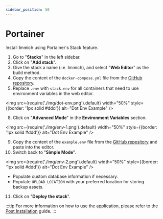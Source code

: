 ```yaml
---
sidebar_position: 50
---
```


# Portainer

Install Immich using Portainer's Stack feature.

1. Go to "**Stacks**" in the left sidebar.
2. Click on "**Add stack**".
3. Give the stack a name (i.e. Immich), and select "**Web Editor**" as the build method.
4. Copy the content of the `docker-compose.yml` file from the [GitHub repository](https://raw.githubusercontent.com/immich-app/immich/main/docker/docker-compose.yml).
5. Replace `.env` with `stack.env` for all containers that need to use environment variables in the web editor.

<img
  src={require('./img/dot-env.png').default}
  width="50%"
  style={{border: '1px solid #ddd'}}
  alt="Dot Env Example"
/>

8. Click on "**Advanced Mode**" in the **Environment Variables** section.

<img
  src={require('./img/env-1.png').default}
  width="50%"
  style={{border: '1px solid #ddd'}}
  alt="Dot Env Example"
/>

9. Copy the content of the `example.env` file from the [GitHub repository](https://raw.githubusercontent.com/immich-app/immich/main/docker/example.env) and paste into the editor.
10. Switch back to "**Simple Mode**".

<img
  src={require('./img/env-2.png').default}
  width="50%"
  style={{border: '1px solid #ddd'}}
  alt="Dot Env Example"
/>

* Populate custom database information if necessary.
* Populate `UPLOAD_LOCATION` with your preferred location for storing backup assets.

11. Click on "**Deploy the stack**".


:::tip
For more information on how to use the application, please refer to the [Post Installation](/docs/install/post-install.mdx) guide.
:::
